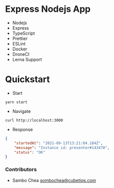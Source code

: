 # Express Nodejs App

-   Nodejs
-   Express
-   TypeScript
-   Prettier
-   ESLint
-   Docker
-   DroneCI
-   Lerna Support

# Quickstart

-   Start

```shell
yarn start
```

-   Navigate

```shell
curl http://localhost:3000
```

-   Response

```json
{
    "startedAt": "2021-09-13T13:21:04.184Z",
    "message": "Instance id: presenter#143470",
    "status": "OK"
}
```

### Contributors

-   Sambo Chea <sombochea@cubetiqs.com>
